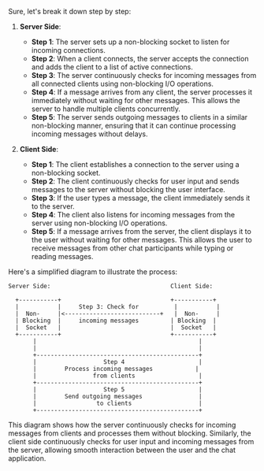 Sure, let's break it down step by step:

1. **Server Side**:
   - **Step 1**: The server sets up a non-blocking socket to listen for incoming connections.
   - **Step 2**: When a client connects, the server accepts the connection and adds the client to a list of active connections.
   - **Step 3**: The server continuously checks for incoming messages from all connected clients using non-blocking I/O operations.
   - **Step 4**: If a message arrives from any client, the server processes it immediately without waiting for other messages. This allows the server to handle multiple clients concurrently.
   - **Step 5**: The server sends outgoing messages to clients in a similar non-blocking manner, ensuring that it can continue processing incoming messages without delays.

2. **Client Side**:
   - **Step 1**: The client establishes a connection to the server using a non-blocking socket.
   - **Step 2**: The client continuously checks for user input and sends messages to the server without blocking the user interface.
   - **Step 3**: If the user types a message, the client immediately sends it to the server.
   - **Step 4**: The client also listens for incoming messages from the server using non-blocking I/O operations.
   - **Step 5**: If a message arrives from the server, the client displays it to the user without waiting for other messages. This allows the user to receive messages from other chat participants while typing or reading messages.

Here's a simplified diagram to illustrate the process:

```
Server Side:                                  Client Side:

  +-----------+                               +-----------+
  |           |     Step 3: Check for          |           |
  |  Non-     |<---------------------------+   |  Non-     |
  | Blocking  |     incoming messages         | Blocking  |
  |  Socket   |                               |  Socket   |
  +-----------+                               +-----------+
       |                                              |
       |                                              |
       +----------------------------------------------+
       |                   Step 4                     |
       |        Process incoming messages            |
       |                from clients                  |
       +----------------------------------------------+
       |                   Step 5                     |
       |        Send outgoing messages                |
       |                 to clients                   |
       +----------------------------------------------+

```

This diagram shows how the server continuously checks for incoming messages from clients and processes them without blocking. Similarly, the client side continuously checks for user input and incoming messages from the server, allowing smooth interaction between the user and the chat application.